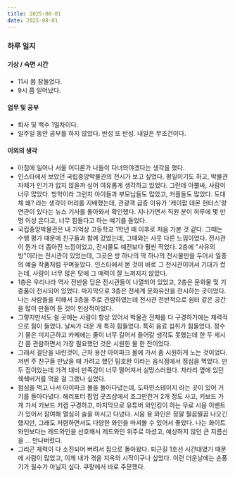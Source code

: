 ```yaml
---
title: 2025-08-01
date: 2025-08-01
---
```


### 하루 일지

#### 기상 / 숙면 시간
- 11시 쯤 잠들었다.
- 9시 쯤 일어났다. 

#### 업무 및 공부
- 퇴사 및 백수 1일차이다.
- 일주일 동안 공부를 하지 않았다. 반성 또 반성. 내일은 무조건이다.

#### 이외의 생각
- 아침에 일어나 서울 어디론가 나들이 다녀와야겠다는 생각을 했다.
- 인스타에서 보았던 국립중앙박물관의 전시가 보고 싶었다. 평일이기도 하고, 박물관 자체가 인기가 없지 않을까 싶어 여유롭게 생각하고 있었다. 그런데 아뿔싸, 사람이 너무 많았다. 방학이라 그런지 아이들과 부모님들도 많았고, 커플들도 많았다. 도대체 왜? 라는 생각이 머리를 지배했는데, 관광객 급증 이유가 '케이팝 데몬 헌터스'랑 연관이 있다는 뉴스 기사를 돌아와서 확인했다. 지나가면서 직원 분이 하루에 몇 만명 이상 온다고, 너무 힘들다고 하는 얘기를 들었다. 
- 국립중앙박물관은 내 기억상 고등학교 1학년 때 이후로 처음 가본 것 같다. 그때는 수행 평가 때문에 친구들과 함께 갔었는데, 그때와는 사뭇 다른 느낌이었다. 전시관이 뭔가 더 좁아진 느낌이었고, 전시물도 예전보다 훨씬 적었다. 2층에 "사유의 방"이라는 전시관이 있었는데, 그곳은 방 하나의 딱 하나의 전시물만을 두어서 일종의 예술 작품처럼 꾸며놓았다. 인스타에서 본 것이 바로 그 전시관이어서 기대가 컸는데, 사람이 너무 많은 탓에 그 매력이 잘 느껴지지 않았다.
- 1층은 우리나라 역사 전반을 담은 전시관들이 나열되어 있었고, 2층은 문화물 및 기증품이 전시되어 있었다. 마지막으로 3층은 전세계 문화유산을 전시하는 곳이었다. 나는 사람들을 피해서 3층을 주로 관람하였는데 전시관 전반적으로 쉼터 같은 공간을 많이 만들어 둔 것이 인상적이었다.
- 그렇지만서도 쉴 곳에는 사람이 항상 있어서 박물관 전체를 다 구경하기에는 체력적으로 힘이 들었다. 날씨가 더운 게 특히 힘들었다. 특히 음료 섭취가 힘들었다. 정수기 물은 미지근하고 카페에는 줄이 너무 길어서 들어갈 생각도 못했는데 한 두 세시간 쯤 관람하면서 가장 필요했던 것은 시원한 물 한 잔이었다.
- 그래서 결단을 내린것이, 근처 용산 아이파크 몰에 가서 좀 시원하게 노는 것이었다. 저번 주 친구들 만났을 때 가려고 했던 팀호완 이라는 음식점에서 점심을 먹었다. 만두 집이었는데 가격 대비 만족감이 너무 떨어져서 실망스러웠다. 차라리 옆에 있던 쉑쉑버거를 먹을 걸 그랬나 싶었다.
- 점심을 먹고 나서 아이파크 몰을 돌아다녔는데, 도파민스테이지 라는 곳이 있어 거기를 돌아다녔다. 해리포터 팝업 굿즈샵에서 조그만한거 2개 정도 사고, 키보드 가게 가서 키보드 키캡 구경하고, 마지막으로 유튜버 와인킹이 하는 무료 시음 이벤트가 있어서 참여해 열심히 술을 마시고 다녔다. 시음 용 와인은 정말 찔끔찔끔 나오긴 했지만, 그래도 저렴하면서도 다양한 와인을 마셔볼 수 있어서 좋았다. 나는 화이트와인보다는 레드와인을 선호해서 레드와인 위주로 마셨고, 예상하지 않던 큰 지름신을 ... 만나버렸다.
- 그리곤 체력이 다 소진되어 버려서 집으로 돌아왔다. 퇴근길 1호선 시간대였기 때문에 사람이 많았고, 이제 내가 겪을 지옥의 시작이구나 싶었다. 이런 더운날에는 손풍기가 필수가 아닐지 싶다. 쿠팡에서 바로 주문했다.